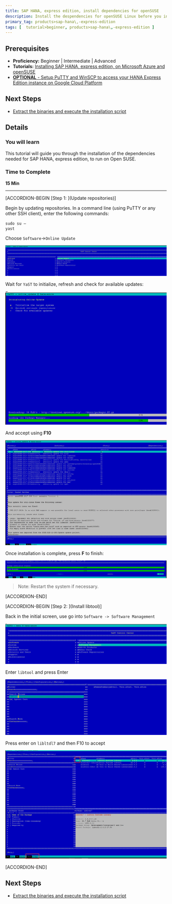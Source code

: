 ```yaml
---
title: SAP HANA, express edition, install dependencies for openSUSE
description: Install the despendencies for openSUSE Linux before you install SAP HANA, express edition
primary_tag: products>sap-hana\,-express-edition
tags: [  tutorial>beginner, products>sap-hana\,-express-edition ]
---
```


## Prerequisites  
 - **Proficiency:** Beginner | Intermediate | Advanced
 - **Tutorials:** [Installing SAP HANA, express edition, on Microsoft Azure and openSUSE](http://www.sap.com/developer/tutorials/hxe-azure-open-suse.html)
 - [**OPTIONAL** - Setup PuTTY and WinSCP to access your HANA Express Edition instance on Google Cloud Platform](http://www.sap.com/developer/tutorials/hxe-gcp-setup-putty-winscp-windows.html)  


## Next Steps
 - [Extract the binaries and execute the installation script](http://www.sap.com/developer/tutorials/hxe-azure-opensuse-extract-install.html)


## Details
### You will learn  
This tutorial will guide you through the installation of the dependencies needed for SAP HANA, express edition, to run on Open SUSE.

### Time to Complete
**15 Min**

---


[ACCORDION-BEGIN [Step 1: ](Update repositories)]

Begin by updating repositories. In a command line (using PuTTY or any other SSH client), enter the following commands:

```ssh
sudo su –
yast
```

Choose `Software`->`Online Update`

![YaSt update](13.png)

Wait for `YaST` to initialize, refresh and check for available updates:

![YaSt update](14.png)

And accept using **F10**

![YaSt update](15.png)

Once installation is complete, press **F** to finish:

![YaSt update](16.png)

>Note: Restart the system if necessary.


[ACCORDION-END]

[ACCORDION-BEGIN [Step 2: ](Install libtool)]

Back in the initial screen, use go into `Software -> Software Management`

![YaSt libtool](17.png)

Enter `libtool` and press Enter

![YaSt libtool 2](18.png)

Press enter on `libltdl7` and then F10 to accept

![YaSt libtool 2](19.png)


[ACCORDION-END]



## Next Steps
- [Extract the binaries and execute the installation script](http://www.sap.com/developer/tutorials/hxe-azure-opensuse-extract-install.html)

